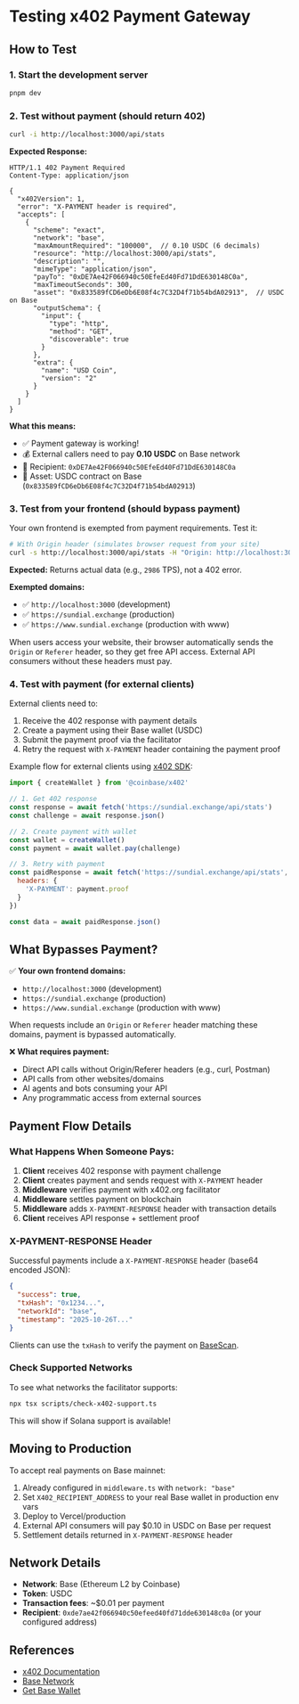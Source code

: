 # Testing x402 Payment Gateway

## How to Test

### 1. Start the development server

```bash
pnpm dev
```

### 2. Test without payment (should return 402)

```bash
curl -i http://localhost:3000/api/stats
```

**Expected Response:**
```http
HTTP/1.1 402 Payment Required
Content-Type: application/json

{
  "x402Version": 1,
  "error": "X-PAYMENT header is required",
  "accepts": [
    {
      "scheme": "exact",
      "network": "base",
      "maxAmountRequired": "100000",  // 0.10 USDC (6 decimals)
      "resource": "http://localhost:3000/api/stats",
      "description": "",
      "mimeType": "application/json",
      "payTo": "0xDE7Ae42F066940c50EfeEd40Fd71DdE630148C0a",
      "maxTimeoutSeconds": 300,
      "asset": "0x833589fCD6eDb6E08f4c7C32D4f71b54bdA02913",  // USDC on Base
      "outputSchema": {
        "input": {
          "type": "http",
          "method": "GET",
          "discoverable": true
        }
      },
      "extra": {
        "name": "USD Coin",
        "version": "2"
      }
    }
  ]
}
```

**What this means:**
- ✅ Payment gateway is working!
- 💰 External callers need to pay **0.10 USDC** on Base network
- 📍 Recipient: `0xDE7Ae42F066940c50EfeEd40Fd71DdE630148C0a`
- 🔗 Asset: USDC contract on Base (`0x833589fCD6eDb6E08f4c7C32D4f71b54bdA02913`)

### 3. Test from your frontend (should bypass payment)

Your own frontend is exempted from payment requirements. Test it:

```bash
# With Origin header (simulates browser request from your site)
curl -s http://localhost:3000/api/stats -H "Origin: http://localhost:3000" | jq .tps
```

**Expected:** Returns actual data (e.g., `2986` TPS), not a 402 error.

**Exempted domains:**
- ✅ `http://localhost:3000` (development)
- ✅ `https://sundial.exchange` (production)
- ✅ `https://www.sundial.exchange` (production with www)

When users access your website, their browser automatically sends the `Origin` or `Referer` header, so they get free API access. External API consumers without these headers must pay.

### 4. Test with payment (for external clients)

External clients need to:

1. Receive the 402 response with payment details
2. Create a payment using their Base wallet (USDC)
3. Submit the payment proof via the facilitator
4. Retry the request with `X-PAYMENT` header containing the payment proof

Example flow for external clients using [x402 SDK](https://docs.cdp.coinbase.com/x402/quickstart-for-buyers):

```javascript
import { createWallet } from '@coinbase/x402'

// 1. Get 402 response
const response = await fetch('https://sundial.exchange/api/stats')
const challenge = await response.json()

// 2. Create payment with wallet
const wallet = createWallet()
const payment = await wallet.pay(challenge)

// 3. Retry with payment
const paidResponse = await fetch('https://sundial.exchange/api/stats', {
  headers: {
    'X-PAYMENT': payment.proof
  }
})

const data = await paidResponse.json()
```

## What Bypasses Payment?

✅ **Your own frontend domains:**
- `http://localhost:3000` (development)
- `https://sundial.exchange` (production)
- `https://www.sundial.exchange` (production with www)

When requests include an `Origin` or `Referer` header matching these domains, payment is bypassed automatically.

❌ **What requires payment:**
- Direct API calls without Origin/Referer headers (e.g., curl, Postman)
- API calls from other websites/domains
- AI agents and bots consuming your API
- Any programmatic access from external sources

## Payment Flow Details

### What Happens When Someone Pays:

1. **Client** receives 402 response with payment challenge
2. **Client** creates payment and sends request with `X-PAYMENT` header
3. **Middleware** verifies payment with x402.org facilitator
4. **Middleware** settles payment on blockchain
5. **Middleware** adds `X-PAYMENT-RESPONSE` header with transaction details
6. **Client** receives API response + settlement proof

### X-PAYMENT-RESPONSE Header

Successful payments include a `X-PAYMENT-RESPONSE` header (base64 encoded JSON):

```json
{
  "success": true,
  "txHash": "0x1234...",
  "networkId": "base",
  "timestamp": "2025-10-26T..."
}
```

Clients can use the `txHash` to verify the payment on [BaseScan](https://basescan.org).

### Check Supported Networks

To see what networks the facilitator supports:

```bash
npx tsx scripts/check-x402-support.ts
```

This will show if Solana support is available!

## Moving to Production

To accept real payments on Base mainnet:

1. Already configured in `middleware.ts` with `network: "base"`
2. Set `X402_RECIPIENT_ADDRESS` to your real Base wallet in production env vars
3. Deploy to Vercel/production
4. External API consumers will pay $0.10 in USDC on Base per request
5. Settlement details returned in `X-PAYMENT-RESPONSE` header

## Network Details

- **Network**: Base (Ethereum L2 by Coinbase)
- **Token**: USDC
- **Transaction fees**: ~$0.01 per payment
- **Recipient**: `0xde7ae42f066940c50efeed40fd71dde630148c0a` (or your configured address)

## References

- [x402 Documentation](https://docs.cdp.coinbase.com/x402/quickstart-for-sellers)
- [Base Network](https://base.org)
- [Get Base Wallet](https://www.coinbase.com/wallet)


